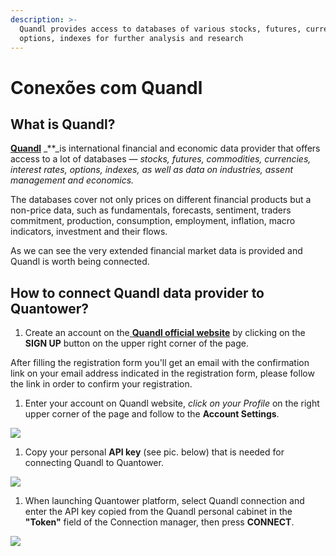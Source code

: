 ```yaml
---
description: >-
  Quandl provides access to databases of various stocks, futures, currencies,
  options, indexes for further analysis and research
---
```


# Conexões com Quandl

## **What is Quandl?**

[**Quandl**](https://www.quandl.com/) _\*\*_is international financial and economic data provider that offers access to a lot of databases — _stocks, futures, commodities, currencies, interest rates, options, indexes, as well as data on industries, assent management and economics._

The databases cover not only prices on different financial products but a non-price data, such as fundamentals, forecasts, sentiment, traders commitment, production, consumption, employment, inflation, macro indicators, investment and their flows.

As we can see the very extended financial market data is provided and Quandl is worth being connected.

## How to connect Quandl data provider to Quantower?

1. Create an account on the[ **Quandl official website**](https://www.quandl.com/sign-up-modal?defaultModal=showSignUp) by clicking on the **SIGN UP** button on the upper right corner of the page.

After filling the registration form you'll get an email with the confirmation link on your email address indicated in the registration form, please follow the link in order to confirm your registration.

1. Enter your account on Quandl website, _click on your Profile_ on the right upper corner of the page and follow to the **Account Settings**.

![](../.gitbook/assets/quandl_get-an-api-key.png)

1. Copy your personal **API key** \(see pic. below\) that is needed for connecting Quandl to Quantower.

![](../.gitbook/assets/quandl-copy-api-key.png)

1. When launching Quantower platform, select Quandl connection and enter the API key copied from the Quandl personal cabinet in the **"Token"** field of the Connection manager, then press **CONNECT**.

![](../.gitbook/assets/connect-to-quandl-via-quantower.png)

